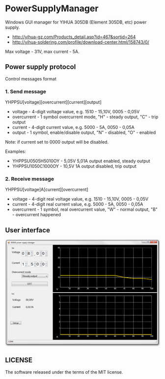 # PowerSupplyManager
Windows GUI manager for YIHUA 305DB (Element 305DB, etc) power supply.

- http://yihua-gz.com/Products_detail.asp?id=467&sortid=264
- http://yihua-soldering.com/profile/download-center.html/158743/0/

Max voltage - 31V, max current - 5A.

## Power supply protocol
Control messages format

### 1. Send message
YHPPSU[voltage][overcurrent][current][output]

- voltage - 4-digit voltage value, e.g. 1510 - 15,10V, 0005 - 0,05V
- overcurrent - 1 symbol overcurrent mode, "H" - steady output, "C" - trip output
- current - 4-digit current value, e.g. 5000 - 5A, 0050 - 0,05A
- output - 1 symbol, enable/disable output, "N" - disabled, "O" - enabled

Note: if current set to 0000 output will be disabled.

Examples:
- YHPPSU0505H5010OY - 5,05V 5,01A output enabled, steady output
- YHPPSU1050C1000OY - 10,5V 1A output disabled, trip output

### 2. Receive message
YHPPSU[voltage]A[current][overcurrent]
- voltage - 4-digit real voltage value, e.g. 1510 - 15,10V, 0005 - 0,05V
- current - 4-digit real current value, e.g. 5000 - 5A, 0050 - 0,05A
- overcurrent - 1 symbol, real overcurrent value, "W" - normal output, "B" - overcurrent happened

## User interface

![Screenshot](./main_form_screen.png)

## LICENSE

The software released under the terms of the MIT license.
